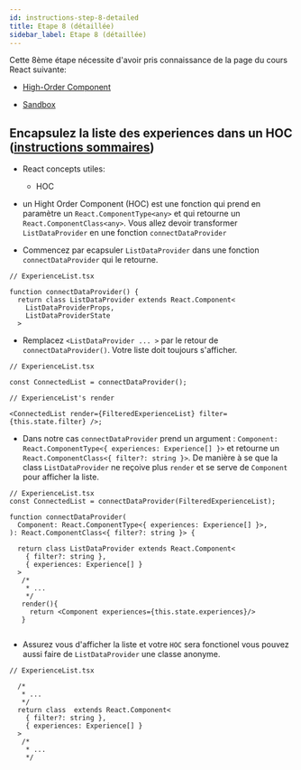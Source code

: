 ```yaml
---
id: instructions-step-8-detailed
title: Etape 8 (détaillée)
sidebar_label: Etape 8 (détaillée)
---
```


Cette 8ème étape nécessite d'avoir pris connaissance de la page du cours React suivante:

- [High-Order Component](../react/react-hoc)

- [Sandbox](https://codesandbox.io/s/github/reactlab-dev/reactlab/tree/step-8/lab/front)

## Encapsulez la liste des experiences dans un HOC ([instructions sommaires](./step-8-summary.md))

- React concepts utiles:

  - HOC

- un Hight Order Component (HOC) est une fonction qui prend en paramètre un `React.ComponentType<any>` et qui retourne un `React.ComponentClass<any>`. Vous allez devoir transformer `ListDataProvider` en une fonction `connectDataProvider`

- Commencez par ecapsuler `ListDataProvider` dans une fonction `connectDataProvider` qui le retourne.

```tsx
// ExperienceList.tsx

function connectDataProvider() {
  return class ListDataProvider extends React.Component<
    ListDataProviderProps,
    ListDataProviderState
  >

```

- Remplacez `<ListDataProvider ... >` par le retour de `connectDataProvider()`. Votre liste doit toujours s'afficher.

```tsx
// ExperienceList.tsx

const ConnectedList = connectDataProvider();

// ExperienceList's render

<ConnectedList render={FilteredExperienceList} filter={this.state.filter} />;
```

- Dans notre cas `connectDataProvider` prend un argument : `Component: React.ComponentType<{ experiences: Experience[] }>` et retourne un `React.ComponentClass<{ filter?: string }>`. De manière à se que la class `ListDataProvider` ne reçoive plus `render` et se serve de `Component` pour afficher la liste.

```tsx
// ExperienceList.tsx
const ConnectedList = connectDataProvider(FilteredExperienceList);

function connectDataProvider(
  Component: React.ComponentType<{ experiences: Experience[] }>,
): React.ComponentClass<{ filter?: string }> {

  return class ListDataProvider extends React.Component<
    { filter?: string },
    { experiences: Experience[] }
  >
   /*
    * ...
    */
   render(){
     return <Component experiences={this.state.experiences}/>
   }


```

- Assurez vous d'afficher la liste et votre `HOC` sera fonctionel vous pouvez aussi faire de `ListDataProvider` une classe anonyme.

```tsx
// ExperienceList.tsx

  /*
   * ...
   */
  return class  extends React.Component<
    { filter?: string },
    { experiences: Experience[] }
  >
   /*
    * ...
    */

```
